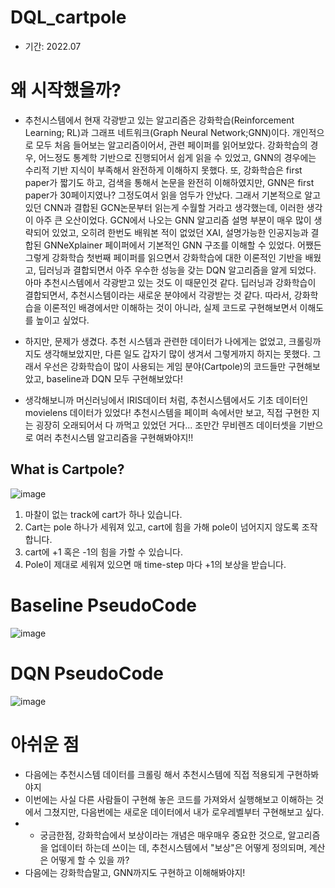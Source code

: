 # DQL_cartpole
- 기간: 2022.07

# 왜 시작했을까?
- 추천시스템에서 현재 각광받고 있는 알고리즘은 강화학습(Reinforcement Learning; RL)과 그래프 네트워크(Graph Neural Network;GNN)이다. 개인적으로 모두 처음 들어보는 알고리즘이어서, 관련 페이퍼를 읽어보았다. 강화학습의 경우, 어느정도 통계학 기반으로 진행되어서 쉽게 읽을 수 있었고, GNN의 경우에는 수리적 기반 지식이 부족해서 완전하게 이해하지 못했다. 또, 강화학습은 first paper가 짧기도 하고, 검색을 통해서 논문을 완전히 이해하였지만, GNN은 first paper가 30페이지였나? 그정도여서 읽을 엄두가 안났다. 그래서 기본적으로 알고 있던 CNN과 결합된 GCN논문부터 읽는게 수월할 거라고 생각했는데, 이러한 생각이 아주 큰 오산이었다. GCN에서 나오는 GNN 알고리즘 설명 부분이 매우 많이 생략되어 있었고, 오히려 한번도 배워본 적이 없었던 XAI, 설명가능한 인공지능과 결합된 GNNeXplainer 페이퍼에서 기본적인 GNN 구조를 이해할 수 있었다. 어쨌든 그렇게 강화학습 첫번째 페이퍼를 읽으면서 강화학습에 대한 이론적인 기반을 배웠고, 딥러닝과 결합되면서 아주 우수한 성능을 갖는 DQN 알고리즘을 알게 되었다. 아마 추천시스템에서 각광받고 있는 것도 이 때문인것 같다. 딥러닝과 강화학습이 결합되면서, 추천시스템이라는 새로운 분야에서 각광받는 것 같다. 따라서, 강화학습을 이론적인 배경에서만 이해하는 것이 아니라, 실제 코드로 구현해보면서 이해도를 높이고 싶었다. 

- 하지만, 문제가 생겼다. 추천 시스템과 관련한 데이터가 나에게는 없었고, 크롤링까지도 생각해보았지만, 다른 일도 갑자기 많이 생겨서 그렇게까지 하지는 못했다. 그래서 우선은 강화학습이 많이 사용되는 게임 분야(Cartpole)의 코드들만 구현해보았고, baseline과 DQN 모두 구현해보았다!
 - 생각해보니까 머신러닝에서 IRIS데이터 처럼, 추천시스템에서도 기초 데이터인 movielens 데이터가 있었다! 추천시스템을 페이퍼 속에서만 보고, 직접 구현한 지는 굉장히 오래되어서 다 까먹고 있었던 거다... 조만간 무비렌즈 데이터셋을 기반으로 여러 추천시스템 알고리즘을 구현해봐야지!!
 
## What is Cartpole?
![image](https://jonghyunho.github.io/assets/img/posts/20200505/cartpole_episode_100.gif)
1. 마찰이 없는 track에 cart가 하나 있습니다. 
2. Cart는 pole 하나가 세워져 있고, cart에 힘을 가해 pole이 넘어지지 않도록 조작합니다. 
3. cart에 +1 혹은 -1의 힘을 가할 수 있습니다. 
4. Pole이 제대로 세워져 있으면 매 time-step 마다 +1의 보상을 받습니다. 
 
 # Baseline PseudoCode
 ![image](https://user-images.githubusercontent.com/77769026/177915827-798e8b1b-8724-4b8c-b471-be66f2339d39.png)


# DQN PseudoCode
![image](https://user-images.githubusercontent.com/77769026/177915870-8ccbd1ec-b151-480c-9a04-aa5485def995.png)

# 아쉬운 점
- 다음에는 추천시스템 데이터를 크롤링 해서 추천시스템에 직접 적용되게 구현하봐야지
- 이번에는 사실 다른 사람들이 구현해 놓은 코드를 가져와서 실행해보고 이해하는 것에서 그쳤지만, 다음번에는 새로운 데이터에서 내가 로우레벨부터 구현해보고 싶다.
- + 궁금한점, 강화학습에서 보상이라는 개념은 매우매우 중요한 것으로, 알고리즘을 업데이터 하는데 쓰이는 데, 추천시스템에서 "보상"은 어떻게 정의되며, 계산은 어떻게 할 수 있을 까?
- 다음에는 강화학습말고, GNN까지도 구현하고 이해해봐야지!
